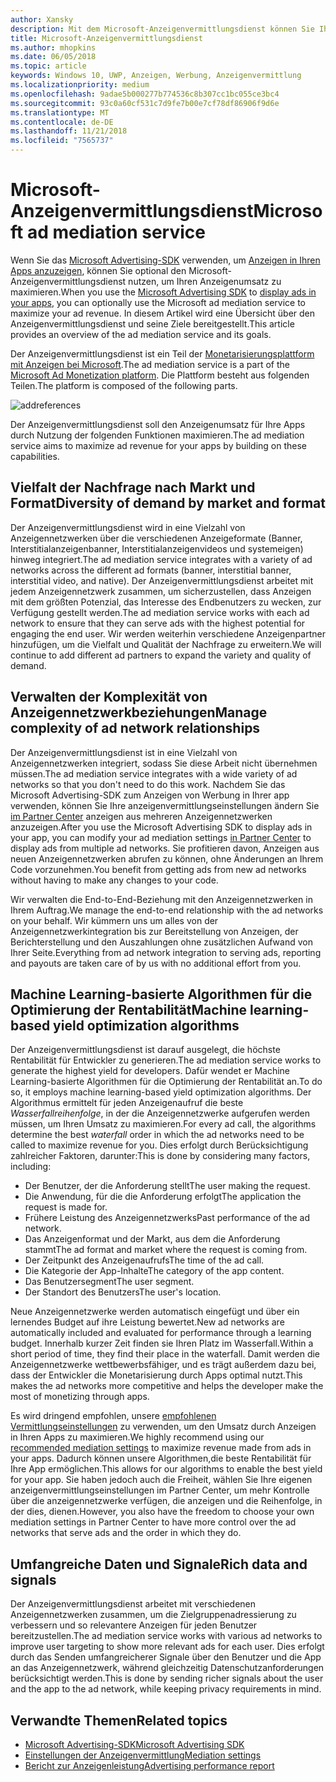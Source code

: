 ```yaml
---
author: Xansky
description: Mit dem Microsoft-Anzeigenvermittlungsdienst können Sie Ihren Anzeigenumsatz und Funktionalitäten zur App-Bewerbung durch die Darstellung von Anzeigen aus mehreren Anzeigennetzwerken verbessern.
title: Microsoft-Anzeigenvermittlungsdienst
ms.author: mhopkins
ms.date: 06/05/2018
ms.topic: article
keywords: Windows 10, UWP, Anzeigen, Werbung, Anzeigenvermittlung
ms.localizationpriority: medium
ms.openlocfilehash: 9adae5b000277b774536c8b307cc1bc055ce3bc4
ms.sourcegitcommit: 93c0a60cf531c7d9fe7b00e7cf78df86906f9d6e
ms.translationtype: MT
ms.contentlocale: de-DE
ms.lasthandoff: 11/21/2018
ms.locfileid: "7565737"
---
```

# <a name="microsoft-ad-mediation-service"></a><span data-ttu-id="58077-104">Microsoft-Anzeigenvermittlungsdienst</span><span class="sxs-lookup"><span data-stu-id="58077-104">Microsoft ad mediation service</span></span>

<span data-ttu-id="58077-105">Wenn Sie das [Microsoft Advertising-SDK](http://aka.ms/ads-sdk-uwp) verwenden, um [Anzeigen in Ihren Apps anzuzeigen](display-ads-in-your-app.md), können Sie optional den Microsoft-Anzeigenvermittlungsdienst nutzen, um Ihren Anzeigenumsatz zu maximieren.</span><span class="sxs-lookup"><span data-stu-id="58077-105">When you use the [Microsoft Advertising SDK](http://aka.ms/ads-sdk-uwp) to [display ads in your apps](display-ads-in-your-app.md), you can optionally use the Microsoft ad mediation service to maximize your ad revenue.</span></span> <span data-ttu-id="58077-106">In diesem Artikel wird eine Übersicht über den Anzeigenvermittlungsdienst und seine Ziele bereitgestellt.</span><span class="sxs-lookup"><span data-stu-id="58077-106">This article provides an overview of the ad mediation service and its goals.</span></span>

<span data-ttu-id="58077-107">Der Anzeigenvermittlungsdienst ist ein Teil der [Monetarisierungsplattform mit Anzeigen bei Microsoft](https://developer.microsoft.com/windows/ad-monetization-platform).</span><span class="sxs-lookup"><span data-stu-id="58077-107">The ad mediation service is a part of the [Microsoft Ad Monetization platform](https://developer.microsoft.com/windows/ad-monetization-platform).</span></span> <span data-ttu-id="58077-108">Die Plattform besteht aus folgenden Teilen.</span><span class="sxs-lookup"><span data-stu-id="58077-108">The platform is composed of the following parts.</span></span>

![addreferences](images/ad-mediation-service.png)

<span data-ttu-id="58077-110">Der Anzeigenvermittlungsdienst soll den Anzeigenumsatz für Ihre Apps durch Nutzung der folgenden Funktionen maximieren.</span><span class="sxs-lookup"><span data-stu-id="58077-110">The ad mediation service aims to maximize ad revenue for your apps by building on these capabilities.</span></span>

## <a name="diversity-of-demand-by-market-and-format"></a><span data-ttu-id="58077-111">Vielfalt der Nachfrage nach Markt und Format</span><span class="sxs-lookup"><span data-stu-id="58077-111">Diversity of demand by market and format</span></span>

<span data-ttu-id="58077-112">Der Anzeigenvermittlungsdienst wird in eine Vielzahl von Anzeigennetzwerken über die verschiedenen Anzeigeformate (Banner, Interstitialanzeigenbanner, Interstitialanzeigenvideos und systemeigen) hinweg integriert.</span><span class="sxs-lookup"><span data-stu-id="58077-112">The ad mediation service integrates with a variety of ad networks across the different ad formats (banner, interstitial banner, interstitial video, and native).</span></span> <span data-ttu-id="58077-113">Der Anzeigenvermittlungsdienst arbeitet mit jedem Anzeigennetzwerk zusammen, um sicherzustellen, dass Anzeigen mit dem größten Potenzial, das Interesse des Endbenutzers zu wecken, zur Verfügung gestellt werden.</span><span class="sxs-lookup"><span data-stu-id="58077-113">The ad mediation service works with each ad network to ensure that they can serve ads with the highest potential for engaging the end user.</span></span> <span data-ttu-id="58077-114">Wir werden weiterhin verschiedene Anzeigenpartner hinzufügen, um die Vielfalt und Qualität der Nachfrage zu erweitern.</span><span class="sxs-lookup"><span data-stu-id="58077-114">We will continue to add different ad partners to expand the variety and quality of demand.</span></span>

## <a name="manage-complexity-of-ad-network-relationships"></a><span data-ttu-id="58077-115">Verwalten der Komplexität von Anzeigennetzwerkbeziehungen</span><span class="sxs-lookup"><span data-stu-id="58077-115">Manage complexity of ad network relationships</span></span>  

<span data-ttu-id="58077-116">Der Anzeigenvermittlungsdienst ist in eine Vielzahl von Anzeigennetzwerken integriert, sodass Sie diese Arbeit nicht übernehmen müssen.</span><span class="sxs-lookup"><span data-stu-id="58077-116">The ad mediation service integrates with a wide variety of ad networks so that you don't need to do this work.</span></span> <span data-ttu-id="58077-117">Nachdem Sie das Microsoft Advertising-SDK zum Anzeigen von Werbung in Ihrer app verwenden, können Sie Ihre anzeigenvermittlungseinstellungen ändern Sie [im Partner Center](../publish/in-app-ads.md#mediation-settings) anzeigen aus mehreren Anzeigennetzwerken anzuzeigen.</span><span class="sxs-lookup"><span data-stu-id="58077-117">After you use the Microsoft Advertising SDK to display ads in your app, you can modify your ad mediation settings [in Partner Center](../publish/in-app-ads.md#mediation-settings) to display ads from multiple ad networks.</span></span> <span data-ttu-id="58077-118">Sie profitieren davon, Anzeigen aus neuen Anzeigennetzwerken abrufen zu können, ohne Änderungen an Ihrem Code vorzunehmen.</span><span class="sxs-lookup"><span data-stu-id="58077-118">You benefit from getting ads from new ad networks without having to make any changes to your code.</span></span>

<span data-ttu-id="58077-119">Wir verwalten die End-to-End-Beziehung mit den Anzeigennetzwerken in Ihrem Auftrag.</span><span class="sxs-lookup"><span data-stu-id="58077-119">We manage the end-to-end relationship with the ad networks on your behalf.</span></span> <span data-ttu-id="58077-120">Wir kümmern uns um alles von der Anzeigennetzwerkintegration bis zur Bereitstellung von Anzeigen, der Berichterstellung und den Auszahlungen ohne zusätzlichen Aufwand von Ihrer Seite.</span><span class="sxs-lookup"><span data-stu-id="58077-120">Everything from ad network integration to serving ads, reporting and payouts are taken care of by us with no additional effort from you.</span></span>

## <a name="machine-learning-based-yield-optimization-algorithms"></a><span data-ttu-id="58077-121">Machine Learning-basierte Algorithmen für die Optimierung der Rentabilität</span><span class="sxs-lookup"><span data-stu-id="58077-121">Machine learning-based yield optimization algorithms</span></span>

<span data-ttu-id="58077-122">Der Anzeigenvermittlungsdienst ist darauf ausgelegt, die höchste Rentabilität für Entwickler zu generieren.</span><span class="sxs-lookup"><span data-stu-id="58077-122">The ad mediation service works to generate the highest yield for developers.</span></span> <span data-ttu-id="58077-123">Dafür wendet er Machine Learning-basierte Algorithmen für die Optimierung der Rentabilität an.</span><span class="sxs-lookup"><span data-stu-id="58077-123">To do so, it employs machine learning-based yield optimization algorithms.</span></span> <span data-ttu-id="58077-124">Der Algorithmus ermittelt für jeden Anzeigenaufruf die beste *Wasserfallreihenfolge*, in der die Anzeigennetzwerke aufgerufen werden müssen, um Ihren Umsatz zu maximieren.</span><span class="sxs-lookup"><span data-stu-id="58077-124">For every ad call, the algorithms determine the best *waterfall* order in which the ad networks need to be called to maximize revenue for you.</span></span> <span data-ttu-id="58077-125">Dies erfolgt durch Berücksichtigung zahlreicher Faktoren, darunter:</span><span class="sxs-lookup"><span data-stu-id="58077-125">This is done by considering many factors, including:</span></span>

* <span data-ttu-id="58077-126">Der Benutzer, der die Anforderung stellt</span><span class="sxs-lookup"><span data-stu-id="58077-126">The user making the request.</span></span>
* <span data-ttu-id="58077-127">Die Anwendung, für die die Anforderung erfolgt</span><span class="sxs-lookup"><span data-stu-id="58077-127">The application the request is made for.</span></span>
* <span data-ttu-id="58077-128">Frühere Leistung des Anzeigennetzwerks</span><span class="sxs-lookup"><span data-stu-id="58077-128">Past performance of the ad network.</span></span>
* <span data-ttu-id="58077-129">Das Anzeigenformat und der Markt, aus dem die Anforderung stammt</span><span class="sxs-lookup"><span data-stu-id="58077-129">The ad format and market where the request is coming from.</span></span>
* <span data-ttu-id="58077-130">Der Zeitpunkt des Anzeigenaufrufs</span><span class="sxs-lookup"><span data-stu-id="58077-130">The time of the ad call.</span></span>
* <span data-ttu-id="58077-131">Die Kategorie der App-Inhalte</span><span class="sxs-lookup"><span data-stu-id="58077-131">The category of the app content.</span></span>
* <span data-ttu-id="58077-132">Das Benutzersegment</span><span class="sxs-lookup"><span data-stu-id="58077-132">The user segment.</span></span>
* <span data-ttu-id="58077-133">Der Standort des Benutzers</span><span class="sxs-lookup"><span data-stu-id="58077-133">The user's location.</span></span>

<span data-ttu-id="58077-134">Neue Anzeigennetzwerke werden automatisch eingefügt und über ein lernendes Budget auf ihre Leistung bewertet.</span><span class="sxs-lookup"><span data-stu-id="58077-134">New ad networks are automatically included and evaluated for performance through a learning budget.</span></span> <span data-ttu-id="58077-135">Innerhalb kurzer Zeit finden sie Ihren Platz im Wasserfall.</span><span class="sxs-lookup"><span data-stu-id="58077-135">Within a short period of time, they find their place in the waterfall.</span></span> <span data-ttu-id="58077-136">Damit werden die Anzeigennetzwerke wettbewerbsfähiger, und es trägt außerdem dazu bei, dass der Entwickler die Monetarisierung durch Apps optimal nutzt.</span><span class="sxs-lookup"><span data-stu-id="58077-136">This makes the ad networks more competitive and helps the developer make the most of monetizing through apps.</span></span>

<span data-ttu-id="58077-137">Es wird dringend empfohlen, unsere [empfohlenen Vermittlungseinstellungen](../publish/in-app-ads.md#mediation-settings) zu verwenden, um den Umsatz durch Anzeigen in Ihren Apps zu maximieren.</span><span class="sxs-lookup"><span data-stu-id="58077-137">We highly recommend using our [recommended mediation settings](../publish/in-app-ads.md#mediation-settings) to maximize revenue made from ads in your apps.</span></span> <span data-ttu-id="58077-138">Dadurch können unsere Algorithmen,die beste Rentabilität für Ihre App ermöglichen.</span><span class="sxs-lookup"><span data-stu-id="58077-138">This allows for our algorithms to enable the best yield for your app.</span></span> <span data-ttu-id="58077-139">Sie haben jedoch auch die Freiheit, wählen Sie Ihre eigenen anzeigenvermittlungseinstellungen im Partner Center, um mehr Kontrolle über die anzeigennetzwerke verfügen, die anzeigen und die Reihenfolge, in der dies, dienen.</span><span class="sxs-lookup"><span data-stu-id="58077-139">However, you also have the freedom to choose your own mediation settings in Partner Center to have more control over the ad networks that serve ads and the order in which they do.</span></span>

## <a name="rich-data-and-signals"></a><span data-ttu-id="58077-140">Umfangreiche Daten und Signale</span><span class="sxs-lookup"><span data-stu-id="58077-140">Rich data and signals</span></span>

<span data-ttu-id="58077-141">Der Anzeigenvermittlungsdienst arbeitet mit verschiedenen Anzeigennetzwerken zusammen, um die Zielgruppenadressierung zu verbessern und so relevantere Anzeigen für jeden Benutzer bereitzustellen.</span><span class="sxs-lookup"><span data-stu-id="58077-141">The ad mediation service works with various ad networks to improve user targeting to show more relevant ads for each user.</span></span> <span data-ttu-id="58077-142">Dies erfolgt durch das Senden umfangreicherer Signale über den Benutzer und die App an das Anzeigennetzwerk, während gleichzeitig Datenschutzanforderungen berücksichtigt werden.</span><span class="sxs-lookup"><span data-stu-id="58077-142">This is done by sending richer signals about the user and the app to the ad network, while keeping privacy requirements in mind.</span></span>

## <a name="related-topics"></a><span data-ttu-id="58077-143">Verwandte Themen</span><span class="sxs-lookup"><span data-stu-id="58077-143">Related topics</span></span>

* [<span data-ttu-id="58077-144">Microsoft Advertising-SDK</span><span class="sxs-lookup"><span data-stu-id="58077-144">Microsoft Advertising SDK</span></span>](http://aka.ms/ads-sdk-uwp)
* [<span data-ttu-id="58077-145">Einstellungen der Anzeigenvermittlung</span><span class="sxs-lookup"><span data-stu-id="58077-145">Mediation settings</span></span>](../publish/in-app-ads.md#mediation-settings)
* [<span data-ttu-id="58077-146">Bericht zur Anzeigenleistung</span><span class="sxs-lookup"><span data-stu-id="58077-146">Advertising performance report</span></span>](../publish/advertising-performance-report.md)
